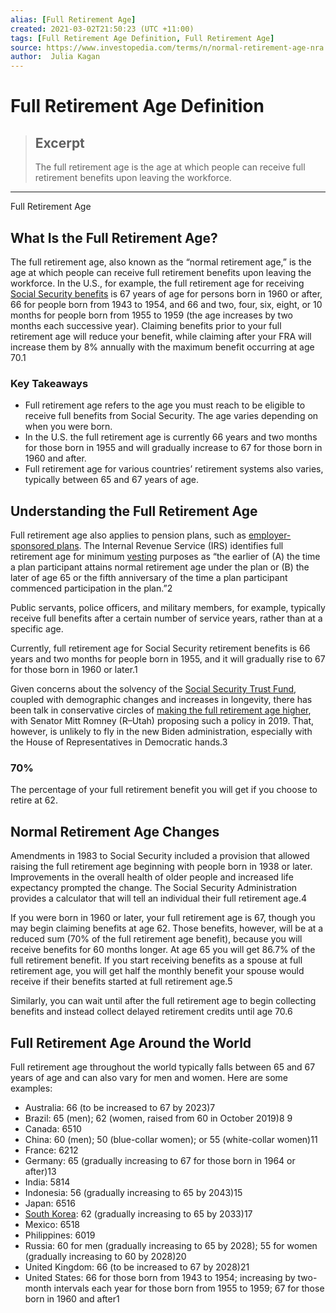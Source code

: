 ```yaml
---
alias: [Full Retirement Age]
created: 2021-03-02T21:50:23 (UTC +11:00)
tags: [Full Retirement Age Definition, Full Retirement Age]
source: https://www.investopedia.com/terms/n/normal-retirement-age-nra.asp
author:  Julia Kagan
---
```


# Full Retirement Age Definition

> ## Excerpt
> The full retirement age is the age at which people can receive full retirement benefits upon leaving the workforce.

---

Full Retirement Age
## What Is the Full Retirement Age?

The full retirement age, also known as the “normal retirement age,” is the age at which people can receive full retirement benefits upon leaving the workforce. In the U.S., for example, the full retirement age for receiving [Social Security benefits](https://www.investopedia.com/terms/s/social-security-benefits.asp) is 67 years of age for persons born in 1960 or after, 66 for people born from 1943 to 1954, and 66 and two, four, six, eight, or 10 months for people born from 1955 to 1959 (the age increases by two months each successive year). Claiming benefits prior to your full retirement age will reduce your benefit, while claiming after your FRA will increase them by 8% annually with the maximum benefit occurring at age 70.1

### Key Takeaways

-   Full retirement age refers to the age you must reach to be eligible to receive full benefits from Social Security. The age varies depending on when you were born.
-   In the U.S. the full retirement age is currently 66 years and two months for those born in 1955 and will gradually increase to 67 for those born in 1960 and after.
-   Full retirement age for various countries’ retirement systems also varies, typically between 65 and 67 years of age.

## Understanding the Full Retirement Age

Full retirement age also applies to pension plans, such as [employer-sponsored plans](https://www.investopedia.com/terms/e/employer_sponsored_plan.asp). The Internal Revenue Service (IRS) identifies full retirement age for minimum [vesting](https://www.investopedia.com/terms/v/vesting.asp) purposes as “the earlier of (A) the time a plan participant attains normal retirement age under the plan or (B) the later of age 65 or the fifth anniversary of the time a plan participant commenced participation in the plan.”2

Public servants, police officers, and military members, for example, typically receive full benefits after a certain number of service years, rather than at a specific age.

Currently, full retirement age for Social Security retirement benefits is 66 years and two months for people born in 1955, and it will gradually rise to 67 for those born in 1960 or later.1 

Given concerns about the solvency of the [Social Security Trust Fund](https://www.investopedia.com/terms/s/social-security-trust-fund.asp), coupled with demographic changes and increases in longevity, there has been talk in conservative circles of [making the full retirement age higher](https://www.investopedia.com/articles/personal-finance/051915/will-retirement-age-change-future.asp), with Senator Mitt Romney (R–Utah) proposing such a policy in 2019. That, however, is unlikely to fly in the new Biden administration, especially with the House of Representatives in Democratic hands.3

### 70%

The percentage of your full retirement benefit you will get if you choose to retire at 62.

## Normal Retirement Age Changes

Amendments in 1983 to Social Security included a provision that allowed raising the full retirement age beginning with people born in 1938 or later. Improvements in the overall health of older people and increased life expectancy prompted the change. The Social Security Administration provides a calculator that will tell an individual their full retirement age.4

If you were born in 1960 or later, your full retirement age is 67, though you may begin claiming benefits at age 62. Those benefits, however, will be at a reduced sum (70% of the full retirement age benefit), because you will receive benefits for 60 months longer. At age 65 you will get 86.7% of the full retirement benefit. If you start receiving benefits as a spouse at full retirement age, you will get half the monthly benefit your spouse would receive if their benefits started at full retirement age.5

Similarly, you can wait until after the full retirement age to begin collecting benefits and instead collect delayed retirement credits until age 70.6

## Full Retirement Age Around the World

Full retirement age throughout the world typically falls between 65 and 67 years of age and can also vary for men and women. Here are some examples:

-   Australia: 66 (to be increased to 67 by 2023)7
-   Brazil: 65 (men); 62 (women, raised from 60 in October 2019)8 9
-   Canada: 6510
-   China: 60 (men); 50 (blue-collar women); or 55 (white-collar women)11
-   France: 6212
-   Germany: 65 (gradually increasing to 67 for those born in 1964 or after)13
-   India: 5814
-   Indonesia: 56 (gradually increasing to 65 by 2043)15
-   Japan: 6516
-   [South Korea](https://www.investopedia.com/articles/personal-finance/121615/returning-south-korea-retire-howto-guide.asp): 62 (gradually increasing to 65 by 2033)17
-   Mexico: 6518
-   Philippines: 6019
-   Russia: 60 for men (gradually increasing to 65 by 2028); 55 for women (gradually increasing to 60 by 2028)20
-   United Kingdom: 66 (to be increased to 67 by 2028)21
-   United States: 66 for those born from 1943 to 1954; increasing by two-month intervals each year for those born from 1955 to 1959; 67 for those born in 1960 and after1
